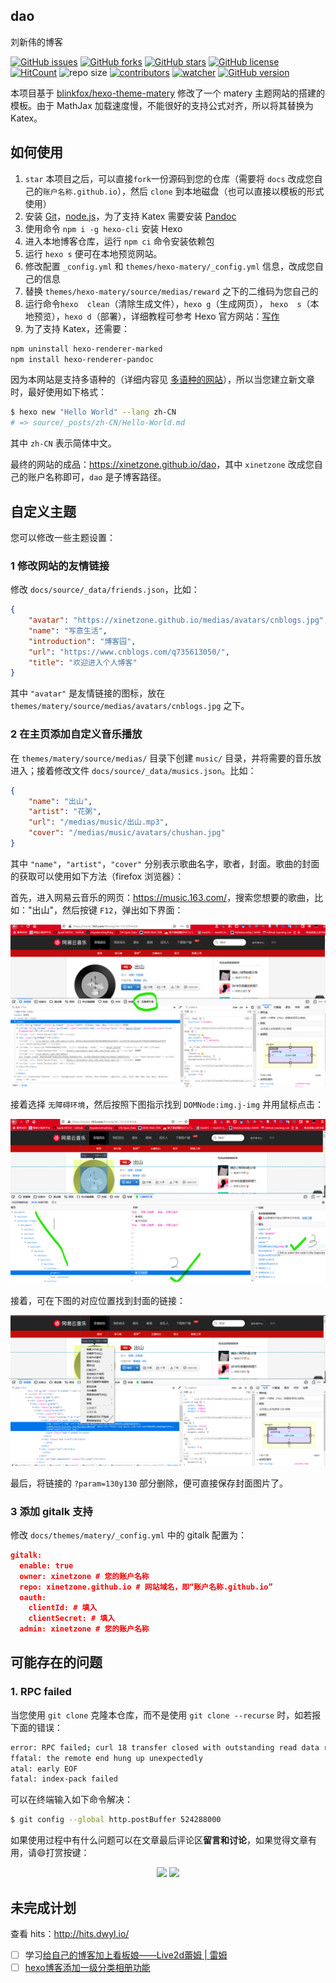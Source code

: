 ## dao

刘新伟的博客

[![GitHub issues](https://img.shields.io/github/issues/xinetzone/docs)](https://github.com/xinetzone/docs/issues) [![GitHub forks](https://img.shields.io/github/forks/xinetzone/docs)](https://github.com/xinetzone/docs/network) [![GitHub stars](https://img.shields.io/github/stars/xinetzone/docs)](https://github.com/xinetzone/docs/stargazers) [![GitHub license](https://img.shields.io/github/license/xinetzone/docs)](https://github.com/xinetzone/docs/blob/master/LICENSE) [![HitCount](http://hits.dwyl.io/xinetzone/docs.svg)](http://hits.dwyl.io/xinetzone/docs) ![repo size](https://img.shields.io/github/repo-size/xinetzone/docs.svg) [![contributors](https://img.shields.io/github/contributors/xinetzone/docs.svg)](https://github.com/xinetzone/docs/graphs/contributors) [![watcher](https://img.shields.io/github/watchers/xinetzone/docs.svg)](https://github.com/xinetzone/docs/watchers) [![GitHub version](https://badge.fury.io/gh/xinetzone%2Fdocs.svg)](https://badge.fury.io/gh/xinetzone%2Fdocs)

本项目基于 [blinkfox/hexo-theme-matery](https://github.com/blinkfox/hexo-theme-matery) 修改了一个 matery 主题网站的搭建的模板。由于 MathJax 加载速度慢，不能很好的支持公式对齐，所以将其替换为 Katex。

## 如何使用

1. `star` 本项目之后，可以直接`fork`一份源码到您的仓库（需要将 `docs` 改成您自己的`账户名称.github.io`），然后  `clone` 到本地磁盘（也可以直接以模板的形式使用）
2. 安装 [Git](https://git-scm.com/downloads)，[node.js](https://nodejs.org/en/)，为了支持 Katex 需要安装 [Pandoc](https://pandoc.org/installing.html)
3. 使用命令 `npm i -g hexo-cli` 安装 Hexo
4. 进入本地博客仓库，运行 `npm ci` 命令安装依赖包
5. 运行 `hexo s` 便可在本地预览网站。
6. 修改配置 `_config.yml` 和 `themes/hexo-matery/_config.yml` 信息，改成您自己的信息
7. 替换 `themes/hexo-matery/source/medias/reward` 之下的二维码为您自己的
8. 运行命令`hexo  clean`（清除生成文件），`hexo g`（生成网页）， `hexo  s`（本地预览），`hexo d`（部署），详细教程可参考 Hexo 官方网站：[写作](https://hexo.io/zh-cn/docs/writing)
9. 为了支持 Katex，还需要：

```sh
npm uninstall hexo-renderer-marked
npm install hexo-renderer-pandoc
```

因为本网站是支持多语种的（详细内容见 [多语种的网站](https://hexo.io/zh-cn/docs/permalinks.html)），所以当您建立新文章时，最好使用如下格式：

```sh
$ hexo new "Hello World" --lang zh-CN
# => source/_posts/zh-CN/Hello-World.md
```

其中 `zh-CN` 表示简体中文。

最终的网站的成品：<https://xinetzone.github.io/dao>，其中 `xinetzone` 改成您自己的账户名称即可，`dao` 是子博客路径。

## 自定义主题

您可以修改一些主题设置：

### 1 修改网站的友情链接

修改 `docs/source/_data/friends.json`，比如：

```json
{
    "avatar": "https://xinetzone.github.io/medias/avatars/cnblogs.jpg",
    "name": "写意生活",
    "introduction": "博客园",
    "url": "https://www.cnblogs.com/q735613050/",
    "title": "欢迎进入个人博客"
}
```

其中 `"avatar"` 是友情链接的图标，放在 `themes/matery/source/medias/avatars/cnblogs.jpg` 之下。

### 2 在主页添加自定义音乐播放

在 `themes/matery/source/medias/` 目录下创建 `music/` 目录，并将需要的音乐放进入；接着修改文件 `docs/source/_data/musics.json`。比如：

```json
{
    "name": "出山",
    "artist": "花粥",
    "url": "/medias/music/出山.mp3",
    "cover": "/medias/music/avatars/chushan.jpg"
}
```

其中 `"name"`，`"artist"`，`"cover"` 分别表示歌曲名字，歌者，封面。歌曲的封面的获取可以使用如下方法（firefox 浏览器）：

首先，进入网易云音乐的网页：<https://music.163.com/>，搜索您想要的歌曲，比如："出山"，然后按键 `F12`，弹出如下界面：

![网易云音乐的网页搜索“出山”](images/cover.png)

接着选择 `无障碍环境`，然后按照下图指示找到 `DOMNode:img.j-img` 并用鼠标点击：

![找到 DOMNode:img.j-img](images/loc.png)

接着，可在下图的对应位置找到封面的链接：

![获取封面的链接](images/link.png)

最后，将链接的 `?param=130y130` 部分删除，便可直接保存封面图片了。

### 3  添加 gitalk 支持

修改 `docs/themes/matery/_config.yml` 中的 gitalk 配置为：

```json
gitalk:
  enable: true
  owner: xinetzone # 您的账户名称
  repo: xinetzone.github.io # 网站域名，即“账户名称.github.io”
  oauth:
    clientId: # 填入
    clientSecret: # 填入
  admin: xinetzone # 您的账户名称
```

## 可能存在的问题

### 1. RPC failed

当您使用 `git clone` 克隆本仓库，而不是使用 `git clone --recurse` 时，如若报下面的错误：

```sh
error: RPC failed; curl 18 transfer closed with outstanding read data remaining
ffatal: the remote end hung up unexpectedly
atal: early EOF
fatal: index-pack failed
```

可以在终端输入如下命令解决：

```sh
$ git config --global http.postBuffer 524288000
```

如果使用过程中有什么问题可以在文章最后评论区**留言和讨论**，如果觉得文章有用，请:smile:打赏按键：

<p align="center">
<img width="100" src="https://xinetzone.github.io/docs/medias/reward/alipay.jpg">
<img width="100" src="https://xinetzone.github.io/docs/medias/reward/wechat.png">

## 未完成计划

查看 hits：<http://hits.dwyl.io/>

- [ ] 学习[给自己的博客加上看板娘——Live2d蕾姆 | 雷姆](https://zhuanlan.zhihu.com/p/35351118)
- [ ] [hexo博客添加一级分类相册功能](https://liyangzone.com/2019/07/22/hexo博客添加一级分类相册/)
